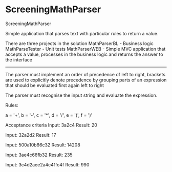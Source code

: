 ScreeningMathParser
===================

ScreeningMathParser

Simple application that parses text with particular rules to return a value.

There are three projects in the solution
MathParserBL - Business logic
MathParseTester - Unit tests
MathParserWEB - Simple MVC application that accepts a value, processes in the business logic and
returns the answer to the interface

--------------------------------------


The parser must implement an order of precedence of left to right, brackets are used to explicitly denote precedence by grouping parts of an expression that should be evaluated first again left to right

The parser must recognise the input string and evaluate the expression.

Rules:

a = '+', b = '-', c = '*', d = '/', e = '(', f = ')'

Acceptance criteria
Input: 3a2c4
Result: 20

Input: 32a2d2
Result: 17

Input: 500a10b66c32
Result: 14208

Input: 3ae4c66fb32
Result: 235

Input: 3c4d2aee2a4c41fc4f
Result: 990


